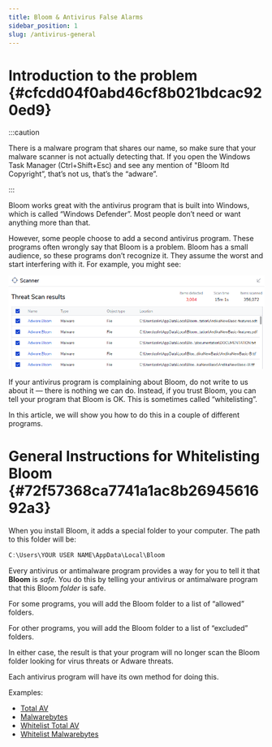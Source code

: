 ```yaml
---
title: Bloom & Antivirus False Alarms
sidebar_position: 1
slug: /antivirus-general
---
```




# Introduction to the problem {#cfcdd04f0abd46cf8b021bdcac920ed9}


:::caution

There is a malware program that shares our name, so make sure that your malware scanner is not actually detecting that. If you open the Windows Task Manager (Ctrl+Shift+Esc) and see any mention of  "Bloom ltd Copyright”, that’s not us, that’s the “adware”.

:::




Bloom works great with the antivirus program that is built into Windows, which is called “Windows Defender”. Most people don’t need or want anything more than that.


However, some people choose to add a second antivirus program. These programs often wrongly say that Bloom is a problem. Bloom has a small audience, so these programs don’t recognize it. They assume the worst and start interfering with it. For example, you might see:


![](./antivirus-general.b4d90bcd-f5cd-4068-b9e4-e278b5088f79.png)


If your antivirus program is complaining about Bloom, do not write to us about it — there is nothing we can do. Instead, if you trust Bloom, you can tell your program that Bloom is OK. This is sometimes called “whitelisting”.


In this article, we will show you how to do this in a couple of different programs. 


# General Instructions for Whitelisting Bloom {#72f57368ca7741a1ac8b2694561692a3}


When you install Bloom, it adds a special folder to your computer. The path to this folder will be:


```javascript
C:\Users\YOUR USER NAME\AppData\Local\Bloom
```


Every antivirus or antimalware program provides a way for you to tell it that **Bloom** is _safe_. You do this by telling your antivirus or antimalware program that this Bloom _folder_ is safe. 


For some programs, you will add the Bloom folder to a list of “allowed” folders. 


For other programs, you will add the Bloom folder to a list of “excluded” folders.


In either case, the result is that your program will no longer scan the Bloom folder looking for virus threats or Adware threats. 


Each antivirus program will have its own method for doing this.


Examples:

- [Total AV](/totalav)
- [Malwarebytes](/malwarebytes)
- [Whitelist Total AV](/totalav)
- [Whitelist Malwarebytes](/malwarebytes)
